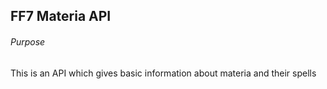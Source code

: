 ## FF7 Materia API

###### Purpose

This is an API which gives basic information about materia and their spells